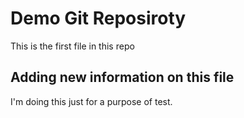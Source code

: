 # Demo Git Reposiroty

This is the first file in this repo

## Adding new information on this file

I'm doing this just for a purpose of test.